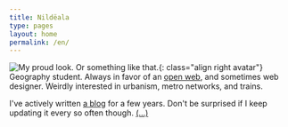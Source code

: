 ```yaml
---
title: Nildëala
type: pages
layout: home
permalink: /en/
---
```

![My proud look. Or something like that.](/images/layout/logos/pride-look-v2-logo.png){: class="align right avatar"} Geography student. Always in favor of an [open web](https://www.mozilla.org/en-US/about/manifesto/), and sometimes web designer. Weirdly interested in urbanism, metro networks, and trains.

I've actively written [a blog](/en/archive) for a few years. Don't be surprised if I keep updating it every so often though. [(...)](/en/about)

<!--<span style="opacity:.5;"><span class="octicon octicon-location"></span> Lyon, France.</span>-->
